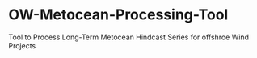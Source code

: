 # OW-Metocean-Processing-Tool
Tool to Process Long-Term Metocean Hindcast Series for offshroe Wind Projects
